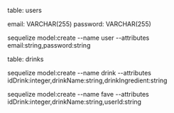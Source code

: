 table: users

email: VARCHAR(255)
password: VARCHAR(255)

sequelize model:create --name user --attributes email:string,password:string

table: drinks

sequelize model:create --name drink --attributes idDrink:integer,drinkName:string,drinkIngredient:string

sequelize model:create --name fave --attributes idDrink:integer,drinkName:string,userId:string